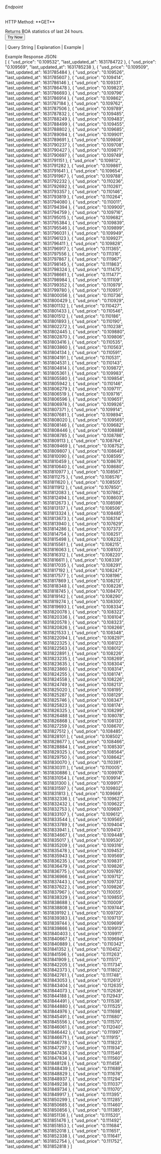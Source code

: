 <h6>Endpoint</h6>

<p id="endpoint"></p>
HTTP Method: **GET**

Returns BOA statistics of last 24 hours.
<br/>
<button class="md-button" onclick="tryNow()">Try Now</button>
<script>
   document.getElementById("endpoint").innerHTML =`http://3.38.34.30/coinmarketchart`
    function tryNow(){
        document.getElementById("showResult").innerHTML =""
        document.getElementById("endpoint").innerHTML =""
        fetch(`http://3.38.34.30:3836/coinmarketchart`).then((res) => {
            res.json().then((res) => {
                document.getElementById("showResult").innerHTML = JSON.stringify(res)
                document.getElementById("endpoint").innerHTML =`http://3.38.34.30:3836/coinmarketchart`
                })
        }).catch((err) => {
            console.log(err)
        })
    }
</script>
<p id="showResult"></p>
| Query String | Explanation    | Example                            |
</br>

Example Response JSON:<br/>
[
    {
        "usd_price": "0.109532",
        "last_updated_at": 1631784722
    },
    {
        "usd_price": "0.109569",
        "last_updated_at": 1631785238
    },
    {
        "usd_price": "0.109509",
        "last_updated_at": 1631785484
    },
    {
        "usd_price": "0.109526",
        "last_updated_at": 1631785607
    },
    {
        "usd_price": "0.109414",
        "last_updated_at": 1631786146
    },
    {
        "usd_price": "0.109331",
        "last_updated_at": 1631786478
    },
    {
        "usd_price": "0.109823",
        "last_updated_at": 1631786693
    },
    {
        "usd_price": "0.109796",
        "last_updated_at": 1631786914
    },
    {
        "usd_price": "0.109862",
        "last_updated_at": 1631787184
    },
    {
        "usd_price": "0.109762",
        "last_updated_at": 1631787506
    },
    {
        "usd_price": "0.109789",
        "last_updated_at": 1631787832
    },
    {
        "usd_price": "0.109485",
        "last_updated_at": 1631788249
    },
    {
        "usd_price": "0.109483",
        "last_updated_at": 1631788499
    },
    {
        "usd_price": "0.109455",
        "last_updated_at": 1631788802
    },
    {
        "usd_price": "0.109685",
        "last_updated_at": 1631789094
    },
    {
        "usd_price": "0.109901",
        "last_updated_at": 1631789691
    },
    {
        "usd_price": "0.109808",
        "last_updated_at": 1631790237
    },
    {
        "usd_price": "0.109708",
        "last_updated_at": 1631790427
    },
    {
        "usd_price": "0.109871",
        "last_updated_at": 1631790697
    },
    {
        "usd_price": "0.109749",
        "last_updated_at": 1631791151
    },
    {
        "usd_price": "0.109812",
        "last_updated_at": 1631791282
    },
    {
        "usd_price": "0.109861",
        "last_updated_at": 1631791641
    },
    {
        "usd_price": "0.109654",
        "last_updated_at": 1631791967
    },
    {
        "usd_price": "0.109788",
        "last_updated_at": 1631792232
    },
    {
        "usd_price": "0.110236",
        "last_updated_at": 1631792692
    },
    {
        "usd_price": "0.110261",
        "last_updated_at": 1631793357
    },
    {
        "usd_price": "0.110146",
        "last_updated_at": 1631793819
    },
    {
        "usd_price": "0.110264",
        "last_updated_at": 1631794080
    },
    {
        "usd_price": "0.110011",
        "last_updated_at": 1631794394
    },
    {
        "usd_price": "0.109900",
        "last_updated_at": 1631794759
    },
    {
        "usd_price": "0.109716",
        "last_updated_at": 1631795015
    },
    {
        "usd_price": "0.109682",
        "last_updated_at": 1631795384
    },
    {
        "usd_price": "0.109839",
        "last_updated_at": 1631795546
    },
    {
        "usd_price": "0.109899",
        "last_updated_at": 1631796031
    },
    {
        "usd_price": "0.109949",
        "last_updated_at": 1631796123
    },
    {
        "usd_price": "0.109927",
        "last_updated_at": 1631796411
    },
    {
        "usd_price": "0.109828",
        "last_updated_at": 1631796917
    },
    {
        "usd_price": "0.111365",
        "last_updated_at": 1631797556
    },
    {
        "usd_price": "0.111316",
        "last_updated_at": 1631797867
    },
    {
        "usd_price": "0.111967",
        "last_updated_at": 1631798145
    },
    {
        "usd_price": "0.111863",
        "last_updated_at": 1631798324
    },
    {
        "usd_price": "0.111475",
        "last_updated_at": 1631798661
    },
    {
        "usd_price": "0.111477",
        "last_updated_at": 1631798984
    },
    {
        "usd_price": "0.111109",
        "last_updated_at": 1631799352
    },
    {
        "usd_price": "0.110979",
        "last_updated_at": 1631799780
    },
    {
        "usd_price": "0.110951",
        "last_updated_at": 1631800056
    },
    {
        "usd_price": "0.110736",
        "last_updated_at": 1631800429
    },
    {
        "usd_price": "0.110929",
        "last_updated_at": 1631801132
    },
    {
        "usd_price": "0.110427",
        "last_updated_at": 1631801433
    },
    {
        "usd_price": "0.110546",
        "last_updated_at": 1631801512
    },
    {
        "usd_price": "0.110186",
        "last_updated_at": 1631801893
    },
    {
        "usd_price": "0.110190",
        "last_updated_at": 1631802272
    },
    {
        "usd_price": "0.110238",
        "last_updated_at": 1631802445
    },
    {
        "usd_price": "0.109880",
        "last_updated_at": 1631802870
    },
    {
        "usd_price": "0.109806",
        "last_updated_at": 1631803416
    },
    {
        "usd_price": "0.110535",
        "last_updated_at": 1631803860
    },
    {
        "usd_price": "0.110563",
        "last_updated_at": 1631804134
    },
    {
        "usd_price": "0.110591",
        "last_updated_at": 1631804191
    },
    {
        "usd_price": "0.110531",
        "last_updated_at": 1631804531
    },
    {
        "usd_price": "0.110143",
        "last_updated_at": 1631804814
    },
    {
        "usd_price": "0.109872",
        "last_updated_at": 1631805361
    },
    {
        "usd_price": "0.109983",
        "last_updated_at": 1631805580
    },
    {
        "usd_price": "0.109854",
        "last_updated_at": 1631805942
    },
    {
        "usd_price": "0.110146",
        "last_updated_at": 1631806279
    },
    {
        "usd_price": "0.109711",
        "last_updated_at": 1631806519
    },
    {
        "usd_price": "0.109716",
        "last_updated_at": 1631806596
    },
    {
        "usd_price": "0.109651",
        "last_updated_at": 1631806974
    },
    {
        "usd_price": "0.109926",
        "last_updated_at": 1631807371
    },
    {
        "usd_price": "0.109914",
        "last_updated_at": 1631807681
    },
    {
        "usd_price": "0.109894",
        "last_updated_at": 1631808020
    },
    {
        "usd_price": "0.109565",
        "last_updated_at": 1631808146
    },
    {
        "usd_price": "0.109682",
        "last_updated_at": 1631808446
    },
    {
        "usd_price": "0.108888",
        "last_updated_at": 1631808785
    },
    {
        "usd_price": "0.108786",
        "last_updated_at": 1631809113
    },
    {
        "usd_price": "0.108764",
        "last_updated_at": 1631809469
    },
    {
        "usd_price": "0.108752",
        "last_updated_at": 1631809807
    },
    {
        "usd_price": "0.108648",
        "last_updated_at": 1631810090
    },
    {
        "usd_price": "0.108595",
        "last_updated_at": 1631810459
    },
    {
        "usd_price": "0.108678",
        "last_updated_at": 1631810640
    },
    {
        "usd_price": "0.108680",
        "last_updated_at": 1631810977
    },
    {
        "usd_price": "0.108567",
        "last_updated_at": 1631811275
    },
    {
        "usd_price": "0.108576",
        "last_updated_at": 1631811620
    },
    {
        "usd_price": "0.108505",
        "last_updated_at": 1631811912
    },
    {
        "usd_price": "0.107850",
        "last_updated_at": 1631812083
    },
    {
        "usd_price": "0.107862",
        "last_updated_at": 1631812494
    },
    {
        "usd_price": "0.108603",
        "last_updated_at": 1631812673
    },
    {
        "usd_price": "0.108598",
        "last_updated_at": 1631813137
    },
    {
        "usd_price": "0.108506",
        "last_updated_at": 1631813324
    },
    {
        "usd_price": "0.108485",
        "last_updated_at": 1631813673
    },
    {
        "usd_price": "0.108314",
        "last_updated_at": 1631813940
    },
    {
        "usd_price": "0.107629",
        "last_updated_at": 1631814286
    },
    {
        "usd_price": "0.107373",
        "last_updated_at": 1631814754
    },
    {
        "usd_price": "0.108251",
        "last_updated_at": 1631815498
    },
    {
        "usd_price": "0.108232",
        "last_updated_at": 1631815561
    },
    {
        "usd_price": "0.108215",
        "last_updated_at": 1631816063
    },
    {
        "usd_price": "0.108103",
        "last_updated_at": 1631816312
    },
    {
        "usd_price": "0.108220",
        "last_updated_at": 1631816611
    },
    {
        "usd_price": "0.108339",
        "last_updated_at": 1631817035
    },
    {
        "usd_price": "0.108291",
        "last_updated_at": 1631817192
    },
    {
        "usd_price": "0.108247",
        "last_updated_at": 1631817577
    },
    {
        "usd_price": "0.108196",
        "last_updated_at": 1631817869
    },
    {
        "usd_price": "0.108213",
        "last_updated_at": 1631818348
    },
    {
        "usd_price": "0.108226",
        "last_updated_at": 1631818745
    },
    {
        "usd_price": "0.108470",
        "last_updated_at": 1631819142
    },
    {
        "usd_price": "0.108290",
        "last_updated_at": 1631819274
    },
    {
        "usd_price": "0.108300",
        "last_updated_at": 1631819693
    },
    {
        "usd_price": "0.108334",
        "last_updated_at": 1631820078
    },
    {
        "usd_price": "0.108322",
        "last_updated_at": 1631820336
    },
    {
        "usd_price": "0.108104",
        "last_updated_at": 1631820578
    },
    {
        "usd_price": "0.108323",
        "last_updated_at": 1631820826
    },
    {
        "usd_price": "0.108266",
        "last_updated_at": 1631821533
    },
    {
        "usd_price": "0.108348",
        "last_updated_at": 1631822094
    },
    {
        "usd_price": "0.108297",
        "last_updated_at": 1631822325
    },
    {
        "usd_price": "0.108123",
        "last_updated_at": 1631822563
    },
    {
        "usd_price": "0.108012",
        "last_updated_at": 1631822891
    },
    {
        "usd_price": "0.108226",
        "last_updated_at": 1631823235
    },
    {
        "usd_price": "0.108269",
        "last_updated_at": 1631823635
    },
    {
        "usd_price": "0.108304",
        "last_updated_at": 1631823860
    },
    {
        "usd_price": "0.108314",
        "last_updated_at": 1631824255
    },
    {
        "usd_price": "0.108174",
        "last_updated_at": 1631824558
    },
    {
        "usd_price": "0.108226",
        "last_updated_at": 1631824749
    },
    {
        "usd_price": "0.108213",
        "last_updated_at": 1631825020
    },
    {
        "usd_price": "0.108195",
        "last_updated_at": 1631825287
    },
    {
        "usd_price": "0.108129",
        "last_updated_at": 1631825746
    },
    {
        "usd_price": "0.108347",
        "last_updated_at": 1631825823
    },
    {
        "usd_price": "0.108174",
        "last_updated_at": 1631826325
    },
    {
        "usd_price": "0.108299",
        "last_updated_at": 1631826488
    },
    {
        "usd_price": "0.108078",
        "last_updated_at": 1631826868
    },
    {
        "usd_price": "0.108133",
        "last_updated_at": 1631827259
    },
    {
        "usd_price": "0.108670",
        "last_updated_at": 1631827512
    },
    {
        "usd_price": "0.108485",
        "last_updated_at": 1631828101
    },
    {
        "usd_price": "0.108502",
        "last_updated_at": 1631828677
    },
    {
        "usd_price": "0.108466",
        "last_updated_at": 1631828884
    },
    {
        "usd_price": "0.108530",
        "last_updated_at": 1631829325
    },
    {
        "usd_price": "0.108564",
        "last_updated_at": 1631829750
    },
    {
        "usd_price": "0.108642",
        "last_updated_at": 1631830070
    },
    {
        "usd_price": "0.110391",
        "last_updated_at": 1631830311
    },
    {
        "usd_price": "0.110005",
        "last_updated_at": 1631830886
    },
    {
        "usd_price": "0.109978",
        "last_updated_at": 1631831054
    },
    {
        "usd_price": "0.109914",
        "last_updated_at": 1631831300
    },
    {
        "usd_price": "0.109917",
        "last_updated_at": 1631831597
    },
    {
        "usd_price": "0.109802",
        "last_updated_at": 1631831813
    },
    {
        "usd_price": "0.109669",
        "last_updated_at": 1631832336
    },
    {
        "usd_price": "0.109627",
        "last_updated_at": 1631832432
    },
    {
        "usd_price": "0.109622",
        "last_updated_at": 1631832753
    },
    {
        "usd_price": "0.109697",
        "last_updated_at": 1631833107
    },
    {
        "usd_price": "0.109612",
        "last_updated_at": 1631833544
    },
    {
        "usd_price": "0.109565",
        "last_updated_at": 1631833789
    },
    {
        "usd_price": "0.109404",
        "last_updated_at": 1631833941
    },
    {
        "usd_price": "0.109413",
        "last_updated_at": 1631834667
    },
    {
        "usd_price": "0.109448",
        "last_updated_at": 1631835017
    },
    {
        "usd_price": "0.109530",
        "last_updated_at": 1631835209
    },
    {
        "usd_price": "0.109316",
        "last_updated_at": 1631835478
    },
    {
        "usd_price": "0.109453",
        "last_updated_at": 1631835943
    },
    {
        "usd_price": "0.109569",
        "last_updated_at": 1631836235
    },
    {
        "usd_price": "0.109831",
        "last_updated_at": 1631836479
    },
    {
        "usd_price": "0.109826",
        "last_updated_at": 1631836775
    },
    {
        "usd_price": "0.109785",
        "last_updated_at": 1631836966
    },
    {
        "usd_price": "0.109712",
        "last_updated_at": 1631837443
    },
    {
        "usd_price": "0.109733",
        "last_updated_at": 1631837622
    },
    {
        "usd_price": "0.109826",
        "last_updated_at": 1631837967
    },
    {
        "usd_price": "0.110055",
        "last_updated_at": 1631838329
    },
    {
        "usd_price": "0.109855",
        "last_updated_at": 1631838688
    },
    {
        "usd_price": "0.110009",
        "last_updated_at": 1631838808
    },
    {
        "usd_price": "0.109744",
        "last_updated_at": 1631839192
    },
    {
        "usd_price": "0.109720",
        "last_updated_at": 1631839383
    },
    {
        "usd_price": "0.109713",
        "last_updated_at": 1631839744
    },
    {
        "usd_price": "0.109699",
        "last_updated_at": 1631839866
    },
    {
        "usd_price": "0.109913",
        "last_updated_at": 1631840403
    },
    {
        "usd_price": "0.109911",
        "last_updated_at": 1631840667
    },
    {
        "usd_price": "0.109694",
        "last_updated_at": 1631840889
    },
    {
        "usd_price": "0.110342",
        "last_updated_at": 1631841352
    },
    {
        "usd_price": "0.110452",
        "last_updated_at": 1631841596
    },
    {
        "usd_price": "0.111263",
        "last_updated_at": 1631841909
    },
    {
        "usd_price": "0.111517",
        "last_updated_at": 1631842205
    },
    {
        "usd_price": "0.111734",
        "last_updated_at": 1631842373
    },
    {
        "usd_price": "0.111802",
        "last_updated_at": 1631842761
    },
    {
        "usd_price": "0.111748",
        "last_updated_at": 1631843053
    },
    {
        "usd_price": "0.112613",
        "last_updated_at": 1631843404
    },
    {
        "usd_price": "0.112635",
        "last_updated_at": 1631844073
    },
    {
        "usd_price": "0.112636",
        "last_updated_at": 1631844188
    },
    {
        "usd_price": "0.112943",
        "last_updated_at": 1631844491
    },
    {
        "usd_price": "0.111538",
        "last_updated_at": 1631844880
    },
    {
        "usd_price": "0.111525",
        "last_updated_at": 1631844976
    },
    {
        "usd_price": "0.111698",
        "last_updated_at": 1631845491
    },
    {
        "usd_price": "0.111680",
        "last_updated_at": 1631845556
    },
    {
        "usd_price": "0.111570",
        "last_updated_at": 1631846061
    },
    {
        "usd_price": "0.112040",
        "last_updated_at": 1631846442
    },
    {
        "usd_price": "0.111997",
        "last_updated_at": 1631846671
    },
    {
        "usd_price": "0.111915",
        "last_updated_at": 1631846778
    },
    {
        "usd_price": "0.111823",
        "last_updated_at": 1631847297
    },
    {
        "usd_price": "0.111934",
        "last_updated_at": 1631847436
    },
    {
        "usd_price": "0.111546",
        "last_updated_at": 1631847834
    },
    {
        "usd_price": "0.111560",
        "last_updated_at": 1631848128
    },
    {
        "usd_price": "0.111458",
        "last_updated_at": 1631848439
    },
    {
        "usd_price": "0.111689",
        "last_updated_at": 1631848829
    },
    {
        "usd_price": "0.111678",
        "last_updated_at": 1631848937
    },
    {
        "usd_price": "0.111294",
        "last_updated_at": 1631849238
    },
    {
        "usd_price": "0.111037",
        "last_updated_at": 1631849734
    },
    {
        "usd_price": "0.111070",
        "last_updated_at": 1631849917
    },
    {
        "usd_price": "0.111395",
        "last_updated_at": 1631850299
    },
    {
        "usd_price": "0.111285",
        "last_updated_at": 1631850685
    },
    {
        "usd_price": "0.111460",
        "last_updated_at": 1631850856
    },
    {
        "usd_price": "0.111385",
        "last_updated_at": 1631851136
    },
    {
        "usd_price": "0.111520",
        "last_updated_at": 1631851476
    },
    {
        "usd_price": "0.111492",
        "last_updated_at": 1631851853
    },
    {
        "usd_price": "0.111684",
        "last_updated_at": 1631852018
    },
    {
        "usd_price": "0.111651",
        "last_updated_at": 1631852338
    },
    {
        "usd_price": "0.111641",
        "last_updated_at": 1631852754
    },
    {
        "usd_price": "0.111752",
        "last_updated_at": 1631852818
    }
]
